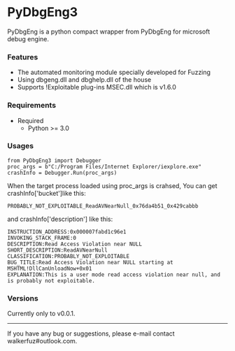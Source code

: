 # PyDbgEng3

PyDbgEng is a python compact wrapper from PyDbgEng for microsoft debug engine.

### Features

* The automated monitoring module specially developed for Fuzzing
* Using dbgeng.dll and dbghelp.dll of the house
* Supports !Exploitable plug-ins MSEC.dll which is v1.6.0

### Requirements

* Required
    * Python >= 3.0

### Usages

	from PyDbgEng3 import Debugger
	proc_args = b"C:/Program Files/Internet Explorer/iexplore.exe"
	crashInfo = Debugger.Run(proc_args)

When the target process loaded using proc_args is crahsed, You can get crashInfo['bucket']like this:

	PROBABLY_NOT_EXPLOITABLE_ReadAVNearNull_0x76da4b51_0x429cabbb

and crashInfo['description'] like this:

	INSTRUCTION_ADDRESS:0x000007fabd1c96e1
	INVOKING_STACK_FRAME:0
	DESCRIPTION:Read Access Violation near NULL
	SHORT_DESCRIPTION:ReadAVNearNull
	CLASSIFICATION:PROBABLY_NOT_EXPLOITABLE
	BUG_TITLE:Read Access Violation near NULL starting at MSHTML!DllCanUnloadNow+0x01
	EXPLANATION:This is a user mode read access violation near null, and is probably not exploitable.

### Versions
	
Currently only to v0.0.1.

------

If you have any bug or suggestions, please e-mail contact walkerfuz#outlook.com.
